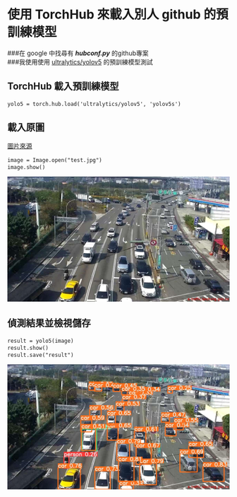 # 使用 TorchHub 來載入別人 github 的預訓練模型
###在 google 中找尋有 _**hubconf.py**_ 的github專案  
###我使用使用 [ultralytics/yolov5](https://github.com/ultralytics/yolov5/blob/master/hubconf.py) 的預訓練模型測試  
## TorchHub 載入預訓練模型  

    yolo5 = torch.hub.load('ultralytics/yolov5', 'yolov5s')
##  載入原圖  
[圖片來源](https://www.pexels.com/zh-tw/photo/297927/)  

    image = Image.open("test.jpg")
    image.show()
![](https://github.com/Joechen0130/Pytorch/blob/master/Pretain_Model/TorchHub_yolo5/test.jpg)

## 偵測結果並檢視儲存  
    result = yolo5(image)
    result.show()
    result.save("result")
![](https://github.com/Joechen0130/Pytorch/blob/master/Pretain_Model/TorchHub_yolo5/result/test.jpg)